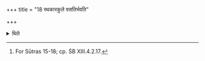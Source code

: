 +++
title = "18 रथकारकुले वसतिर्भवति"

+++

<details><summary>थिते</summary>

18. In the connectivity of chariot-makers, they shall stay (during the night).[^1]  

[^1]: For Sūtras 15-18; cp. ŚB XIII.4.2.17. 
</details>
